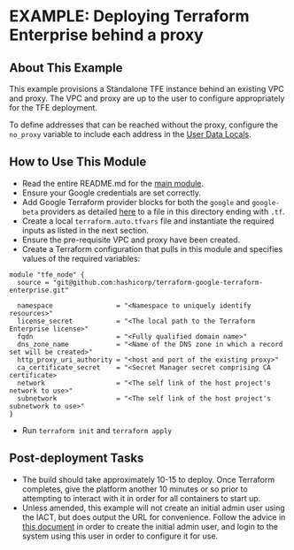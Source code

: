 # EXAMPLE: Deploying Terraform Enterprise behind a proxy

## About This Example

This example provisions a Standalone TFE instance behind an existing VPC and proxy.
The VPC and proxy are up to the user to configure appropriately for the TFE deployment.

To define addresses that can be reached without the proxy, configure the `no_proxy` variable to include each address in the [User Data Locals](../../modules/user_data/main.tf#L277).

## How to Use This Module

- Read the entire README.md for the [main module](https://github.com/hashicorp/terraform-google-terraform-enterprise).
- Ensure your Google credentials are set correctly.
- Add Google Terraform provider blocks for both the `google` and `google-beta` providers as detailed [here](https://registry.terraform.io/providers/hashicorp/google/latest/docs/guides/provider_reference) to a file in this directory ending with `.tf`.
- Create a local `terraform.auto.tfvars` file and instantiate the required inputs as listed in the next section.
- Ensure the pre-requisite VPC and proxy have been created.
- Create a Terraform configuration that pulls in this module and specifies values of the required variables:

```hcl
module "tfe_node" {
  source = "git@github.com:hashicorp/terraform-google-terraform-enterprise.git"

  namespace                = "<Namespace to uniquely identify resources>"
  license_secret           = "<The local path to the Terraform Enterprise license>"
  fqdn                     = "<Fully qualified domain name>"
  dns_zone_name            = "<Name of the DNS zone in which a record set will be created>"
  http_proxy_uri_authority = "<host and port of the existing proxy>"
  ca_certificate_secret    = "<Secret Manager secret comprising CA certificate>
  network                  = "<The self link of the host project's network to use>"
  subnetwork               = "<The self link of the host project's subnetwork to use>"
}
```

- Run `terraform init` and `terraform apply`

## Post-deployment Tasks

- The build should take approximately 10-15 to deploy. Once Terraform completes, give the platform another 10 minutes or so prior to attempting to interact with it in order for all containers to start up.
- Unless amended, this example will not create an initial admin user using the IACT, but does output the URL for convenience. Follow the advice in [this document](https://www.terraform.io/docs/enterprise/install/automating-initial-user.html) in order to create the initial admin user, and login to the system using this user in order to configure it for use.
